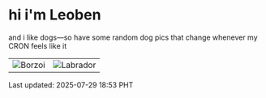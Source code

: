 # hi i'm Leoben

and i like dogs—so have some random dog pics that change whenever my CRON feels like it

|  |  |
|--------|----------|
| ![Borzoi](https://random-dog-vercel.vercel.app/api/random-borzoi?v=1753786391) | ![Labrador](https://random-dog-vercel.vercel.app/api/random-labrador?v=1753786391) |

Last updated: 2025-07-29 18:53 PHT
